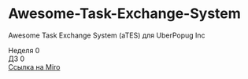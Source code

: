 # Awesome-Task-Exchange-System
Awesome Task Exchange System (aTES) для UberPopug Inc<br>

Неделя 0 <br>
ДЗ 0 <br>
[Ссылка на Miro](https://miro.com/app/board/o9J_loJYdjE=/?invite_link_id=975066608849)
